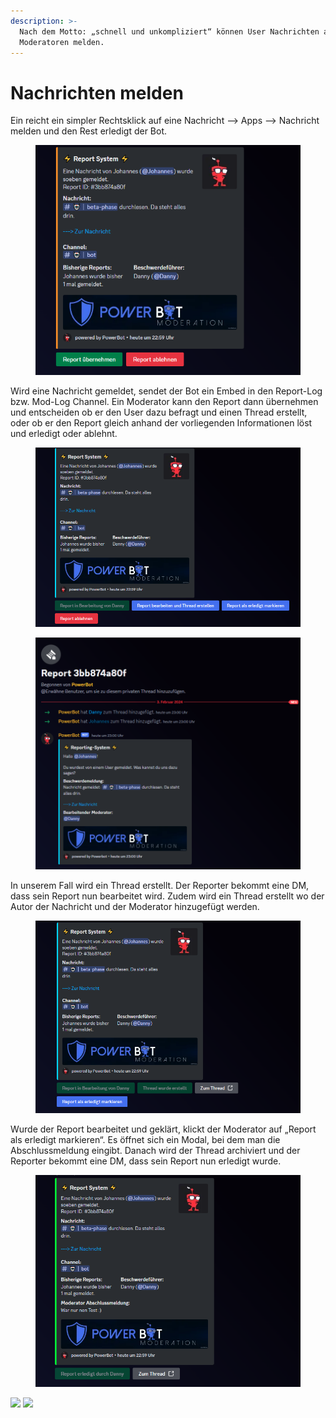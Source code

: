 ```yaml
---
description: >-
  Nach dem Motto: „schnell und unkompliziert“ können User Nachrichten an die
  Moderatoren melden.
---
```


# Nachrichten melden

Ein reicht ein simpler Rechtsklick auf eine Nachricht –> Apps –> Nachricht melden und den Rest erledigt der Bot.

<div align="left">

<figure><img src="../../.gitbook/assets/image (32).png" alt=""><figcaption></figcaption></figure>

</div>

Wird eine Nachricht gemeldet, sendet der Bot ein Embed in den Report-Log bzw. Mod-Log Channel. Ein Moderator kann den Report dann übernehmen und entscheiden ob er den User dazu befragt und einen Thread erstellt, oder ob er den Report gleich anhand der vorliegenden Informationen löst und erledigt oder ablehnt.

<div align="left">

<figure><img src="../../.gitbook/assets/message_report_ubernahme.png" alt="" width="563"><figcaption></figcaption></figure>

 

<figure><img src="../../.gitbook/assets/message_report_thread.png" alt="" width="563"><figcaption></figcaption></figure>

</div>

In unserem Fall wird ein Thread erstellt. Der Reporter bekommt eine DM, dass sein Report nun bearbeitet wird. Zudem wird ein Thread erstellt wo der Autor der Nachricht und der Moderator hinzugefügt werden.

<div align="left">

<figure><img src="../../.gitbook/assets/image (31).png" alt="" width="563"><figcaption></figcaption></figure>

</div>

Wurde der Report bearbeitet und geklärt, klickt der Moderator auf „Report als erledigt markieren“. Es öffnet sich ein Modal, bei dem man die Abschlussmeldung eingibt. Danach wird der Thread archiviert und der Reporter bekommt eine DM, dass sein Report nun erledigt wurde.

<div align="left">

<figure><img src="../../.gitbook/assets/message_report_erledigt.png" alt="" width="540"><figcaption></figcaption></figure>

</div>

![](https://doc.pwr.lol/wp-content/uploads/2024/02/message\_report\_erledigt.png) ![](https://doc.pwr.lol/wp-content/uploads/2024/02/message\_report\_dm\_inbearbeitung.png)
